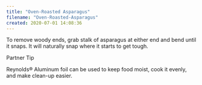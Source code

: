 ```yaml
---
title: "Oven-Roasted Asparagus"
filename: "Oven-Roasted-Asparagus"
created: 2020-07-01 14:08:36
---
```

To remove woody ends, grab stalk of asparagus at either end and bend until it snaps. It will naturally snap where it starts to get tough.

Partner Tip

Reynolds® Aluminum foil can be used to keep food moist, cook it evenly, and make clean-up easier.
